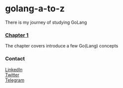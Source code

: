 # golang-a-to-z
There is my journey of studying GoLang

### [Chapter 1](./chapter1)
The chapter covers introduce a few Go(Lang) concepts


### Contact
[LinkedIn](https://www.linkedin.com/in/vrnsky/)  
[Twitter](https://twitter.com/VoronyanskyE)  
[Telegram](https://t.me/vrnsky)  